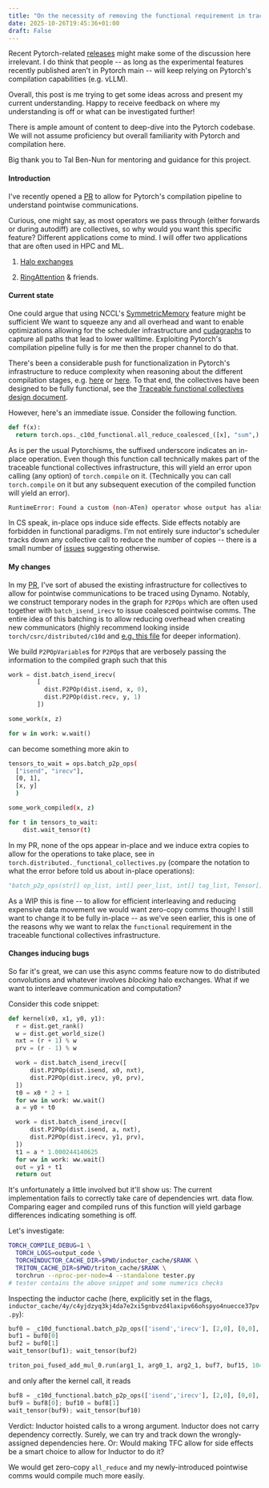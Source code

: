 ```yaml
---
title: "On the necessity of removing the 𝚏𝚞𝚗𝚌𝚝𝚒𝚘𝚗𝚊𝚕 requirement in traceable functional collectives"
date: 2025-10-26T19:45:36+01:00
draft: False
---
```


Recent Pytorch-related [releases](https://pytorch.org/blog/torchcomms/)
might make some of the discussion here
irrelevant. I do think that people -- as long as the experimental features recently
published aren't in Pytorch main -- will keep relying on Pytorch's compilation
capabilities (e.g. vLLM).

Overall, this post is me trying to get some ideas across and present my current understanding.
Happy to receive feedback on where my understanding is off or what can be investigated further!

There is ample amount of content to deep-dive into the Pytorch codebase. We will not assume
proficiency but overall familiarity with Pytorch and compilation here.

Big thank you to Tal Ben-Nun for mentoring and guidance for this project.

#### Introduction
I've recently opened a [PR](https://github.com/pytorch/pytorch/pull/161213)
to allow for Pytorch's compilation pipeline to understand pointwise communications.

Curious, one might say, as most operators we pass through (either forwards or
during autodiff) are collectives, so why would you want this specific feature?
Different applications
come to mind. I will offer two applications that are often used in HPC and ML.


1. [Halo exchanges](https://wgropp.cs.illinois.edu/courses/cs598-s15/lectures/lecture25.pdf) 

2. [RingAttention](https://arxiv.org/abs/2310.01889) & friends. 


#### Current state
One could argue that using NCCL's [SymmetricMemory](https://dev-discuss.pytorch.org/t/pytorch-symmetricmemory-harnessing-nvlink-programmability-with-ease/2798)
feature might be sufficient
We want to squeeze any and all overhead and want to enable
optimizations allowing for the scheduler infrastructure and [cudagraphs](https://dev-discuss.pytorch.org/t/understanding-cudagraph-trees/1967/2)
to capture all paths that lead to lower walltime. Exploiting Pytorch's compilation
pipeline fully is for me then the proper channel to do that.

There's been a considerable push for functionalization in Pytorch's infrastructure to reduce
complexity when reasoning about the different compilation stages, e.g. [here](https://github.com/vllm-project/vllm/issues/14703) or [here](https://dev-discuss.pytorch.org/t/functionalization-in-pytorch-everything-you-wanted-to-know/965). To that end, the collectives have been designed
to be fully functional, see the [Traceable functional collectives design document](https://docs.google.com/document/d/1Jqa68gvuVeFWZJFOiukmb58jAaUEET1GVMkd1GOMRT4).

However, here's an immediate issue. Consider the following function.

```python
def f(x):
  return torch.ops._c10d_functional.all_reduce_coalesced_([x], "sum",)
```

As is per the usual Pytorchisms, the suffixed underscore indicates an in-place operation.
Even though this function call technically makes part of the traceable functional collectives
infrastructure, this will yield an error upon calling (any option) of `torch.compile` on it.
(Technically you can call `torch.compile` on it but any subsequent execution of the compiled
function will yield an error).

```bash
RuntimeError: Found a custom (non-ATen) operator whose output has alias annotations: _c10d_functional::all_reduce_coalesced_(Tensor[](a!) inputs, str reduce_op, str group_name) -> Tensor[](a!). We only support functionalizing operators whose outputs do not have alias annotations
```

In CS speak, in-place ops induce side effects. Side effects notably are forbidden in functional
paradigms. I'm not entirely sure inductor's scheduler tracks down any collective call
to reduce the number of copies -- there is a small number of [issues](https://github.com/pytorch/pytorch/issues/134388)
suggesting otherwise.

#### My changes
In my [PR](https://github.com/pytorch/pytorch/pull/161213), I've sort of abused the 
existing infrastructure for collectives to allow for pointwise communications to be
traced using Dynamo. Notably, we construct temporary nodes in the graph for `P2POps`
which are often used together with `batch_isend_irecv` to issue coalesced pointwise
comms. The entire idea of this batching is to allow reducing overhead when creating new 
communicators (highly recommend looking inside `torch/csrc/distributed/c10d` and 
[e.g. this file](https://github.com/pytorch/pytorch/blob/main/torch/csrc/cuda/nccl.cpp) for 
deeper information).

We build `P2POpVariable`s for `P2POp`s that are verbosely passing the information to the
compiled graph such that this

```python
work = dist.batch_isend_irecv(
        [
          dist.P2POp(dist.isend, x, 0),
          dist.P2POp(dist.recv, y, 1)
        ])

some_work(x, z)

for w in work: w.wait()
```

can become something more akin to

```bash
tensors_to_wait = ops.batch_p2p_ops(
  ["isend", "irecv"],
  [0, 1],
  [x, y]
  )

some_work_compiled(x, z)

for t in tensors_to_wait:
    dist.wait_tensor(t)

```

In my PR, none of the ops appear in-place and we induce extra copies
to allow for the operations to take place, see in 
`torch.distributed._functional_collectives.py` 
(compare the notation to what the error before told us about in-place operations):

```python
"batch_p2p_ops(str[] op_list, int[] peer_list, int[] tag_list, Tensor[] tensors, str group_name) -> Tensor[]"
```

As a WIP this is fine -- to allow for efficient interleaving and reducing expensive
data movement we would want zero-copy comms though! I still want to change it to be
fully in-place -- as we've seen earlier, this is one of the reasons why we want to
relax the `functional` requirement in the traceable functional collectives infrastructure.

#### Changes inducing bugs

So far it's great, we can use this async comms feature now to do distributed convolutions
and whatever involves _blocking_ halo exchanges. What if we want to interleave
communication and computation?

Consider this code snippet:

```python
def kernel(x0, x1, y0, y1):
  r = dist.get_rank()
  w = dist.get_world_size()
  nxt = (r + 1) % w
  prv = (r - 1) % w

  work = dist.batch_isend_irecv([
      dist.P2POp(dist.isend, x0, nxt),
      dist.P2POp(dist.irecv, y0, prv),
  ])
  t0 = x0 * 2 + 1
  for ww in work: ww.wait()
  a = y0 + t0

  work = dist.batch_isend_irecv([
      dist.P2POp(dist.isend, a, nxt),
      dist.P2POp(dist.irecv, y1, prv),
  ])
  t1 = a * 1.000244140625
  for ww in work: ww.wait()
  out = y1 + t1
  return out
```

It's unfortunately a little involved but it'll show us: The current implementation
fails to correctly take care of dependencies wrt. data flow.
Comparing eager and compiled runs of this function will yield garbage differences
indicating something is off.

Let's investigate:

```bash
TORCH_COMPILE_DEBUG=1 \
  TORCH_LOGS=output_code \
  TORCHINDUCTOR_CACHE_DIR=$PWD/inductor_cache/$RANK \
  TRITON_CACHE_DIR=$PWD/triton_cache/$RANK \
  torchrun --nproc-per-node=4 --standalone tester.py
# tester contains the above snippet and some numerics checks
```

Inspecting the inductor cache (here, explicitly set in the flags,
`inductor_cache/4y/c4yjdzyq3kj4da7e2xi5gnbvzd4laxipv66ohspyo4nuecce37pv.py`):

```python
buf0 = _c10d_functional.batch_p2p_ops(['isend','irecv'], [2,0], [0,0], [arg0_1, arg1_1], '0')
buf1 = buf0[0]
buf2 = buf0[1]
wait_tensor(buf1); wait_tensor(buf2)
```

```python
triton_poi_fused_add_mul_0.run(arg1_1, arg0_1, arg2_1, buf7, buf15, 1048576, stream=stream1)
```

and only after the kernel call, it reads

```python
buf8 = _c10d_functional.batch_p2p_ops(['isend','irecv'], [2,0], [0,0], [buf7, arg2_1], '0')
buf9 = buf8[0]; buf10 = buf8[1]
wait_tensor(buf9); wait_tensor(buf10)
```

Verdict: Inductor hoisted calls to a wrong argument. Inductor does not carry dependency correctly.
Surely, we can try and track down the wrongly-assigned dependencies here.
Or: Would making TFC allow for side effects be a smart choice to allow for Inductor to do it?

We would get zero-copy `all_reduce` and my newly-introduced pointwise
comms would compile much more easily.
